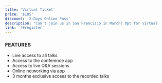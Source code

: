 ```yaml
---
title: 'Virtual Ticket'
price: '$185'
discount: '2-Days Online Pass'
description: "Can't join us in San Francisco in March? Opt for virtual attendance!"
link: '/#register'
---
```


### FEATURES

- Live access to all talks
- Access to the conference app
- Access to live Q&A sessions
- Online networking via app
- 3 months exclusive access to the recorded talks

